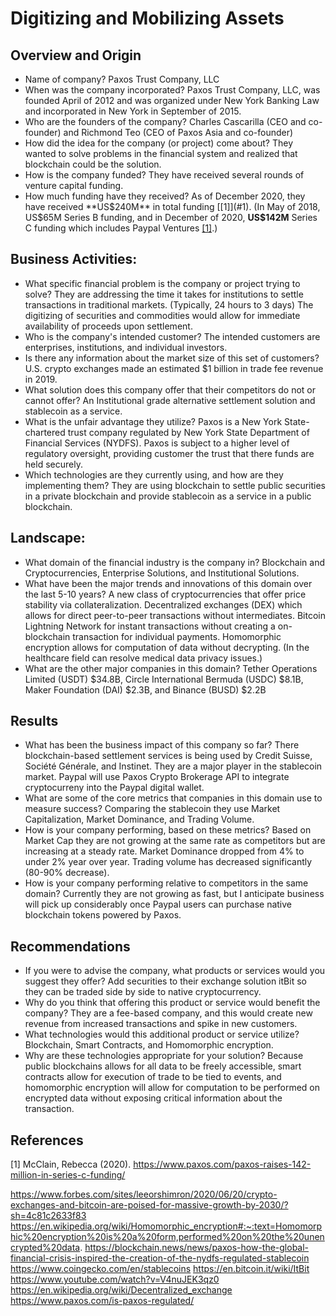 # Digitizing and Mobilizing Assets

## Overview and Origin

* Name of company? Paxos Trust Company, LLC
* When was the company incorporated? Paxos Trust Company, LLC, was founded April of 2012 and was organized under New York Banking Law and incorporated in New York in September of 2015.
* Who are the founders of the company?  Charles Cascarilla (CEO and co-founder) and Richmond Teo (CEO of Paxos Asia and co-founder)
* How did the idea for the company (or project) come about?  They wanted to solve problems in the financial system and realized that blockchain could be the solution.
* How is the company funded?  They have received several rounds of venture capital funding.  
* How much funding have they received? As of December 2020, they have received **US$240M** in total funding [[1]](#1).  (In May of 2018, US$65M Series B funding, and in December of 2020, **US$142M** Series C funding which includes Paypal Ventures [[1]](#1).)

## Business Activities:

* What specific financial problem is the company or project trying to solve?  They are addressing the time it takes for institutions to settle transactions in traditional markets.  (Typically, 24 hours to 3 days) The digitizing of securities and commodities would allow for immediate availability of proceeds upon settlement. 
* Who is the company's intended customer? The intended customers are enterprises, institutions, and individual investors.
* Is there any information about the market size of this set of customers?  U.S. crypto exchanges made an estimated $1 billion in trade fee revenue in 2019.
* What solution does this company offer that their competitors do not or cannot offer?  An Institutional grade alternative settlement solution and stablecoin as a service.
* What is the unfair advantage they utilize? Paxos is a New York State-chartered trust company regulated by New York State Department of Financial Services (NYDFS).  Paxos is subject to a higher level of regulatory oversight, providing customer the trust that there funds are held securely.
* Which technologies are they currently using, and how are they implementing them?  They are using blockchain to settle public securities in a private blockchain and provide stablecoin as a service in a public blockchain.  

## Landscape:

* What domain of the financial industry is the company in?  Blockchain and Cryptocurrencies, Enterprise Solutions, and Institutional Solutions.
* What have been the major trends and innovations of this domain over the last 5-10 years?  A new class of cryptocurrencies that offer price stability via collateralization.  Decentralized exchanges (DEX) which allows for direct peer-to-peer transactions without intermediates.  Bitcoin Lightning Network for instant transactions without creating a on-blockchain transaction for individual payments.  Homomorphic encryption allows for computation of data without decrypting.  (In the healthcare field can resolve medical data privacy issues.)
* What are the other major companies in this domain?  Tether Operations Limited (USDT) $34.8B, Circle International Bermuda (USDC) $8.1B, Maker Foundation (DAI) $2.3B, and Binance (BUSD) $2.2B

## Results

* What has been the business impact of this company so far?  There blockchain-based settlement services is being used by Credit Suisse, Société Générale, and Instinet.    They are a major player in the stablecoin market.  Paypal will use Paxos Crypto Brokerage API to integrate cryptocurreny into the Paypal digital wallet.
* What are some of the core metrics that companies in this domain use to measure success?  Comparing the stablecoin they use Market Capitalization, Market Dominance, and Trading Volume.
*  How is your company performing, based on these metrics?  Based on Market Cap they are not growing at the same rate as competitors but are increasing at a steady rate.  Market Dominance dropped from 4% to under 2% year over year.  Trading volume has decreased significantly (80-90% decrease).
* How is your company performing relative to competitors in the same domain?  Currently they are not growing as fast, but I anticipate business will pick up considerably once Paypal users can purchase native blockchain tokens powered by Paxos.

## Recommendations

* If you were to advise the company, what products or services would you suggest they offer?  Add securities to their exchange solution itBit so they can be traded side by side to native cryptocurrency.
* Why do you think that offering this product or service would benefit the company?  They are a fee-based company, and this would create new revenue from increased transactions and spike in new customers.
* What technologies would this additional product or service utilize?  Blockchain, Smart Contracts, and Homomorphic encryption.
* Why are these technologies appropriate for your solution?  Because public blockchains allows for all data to be freely accessible, smart contracts allow for execution of trade to be tied to events, and homomorphic encryption will allow for computation to be performed on encrypted data without exposing critical information about the transaction.

## References
<a id="1">[1]</a> 
McClain, Rebecca (2020). 
https://www.paxos.com/paxos-raises-142-million-in-series-c-funding/



https://www.forbes.com/sites/leeorshimron/2020/06/20/crypto-exchanges-and-bitcoin-are-poised-for-massive-growth-by-2030/?sh=4c81c2633f83
https://en.wikipedia.org/wiki/Homomorphic_encryption#:~:text=Homomorphic%20encryption%20is%20a%20form,performed%20on%20the%20unencrypted%20data.
https://blockchain.news/news/paxos-how-the-global-financial-crisis-inspired-the-creation-of-the-nydfs-regulated-stablecoin
https://www.coingecko.com/en/stablecoins
https://en.bitcoin.it/wiki/ItBit
https://www.youtube.com/watch?v=V4nuJEK3qz0
https://en.wikipedia.org/wiki/Decentralized_exchange
https://www.paxos.com/is-paxos-regulated/